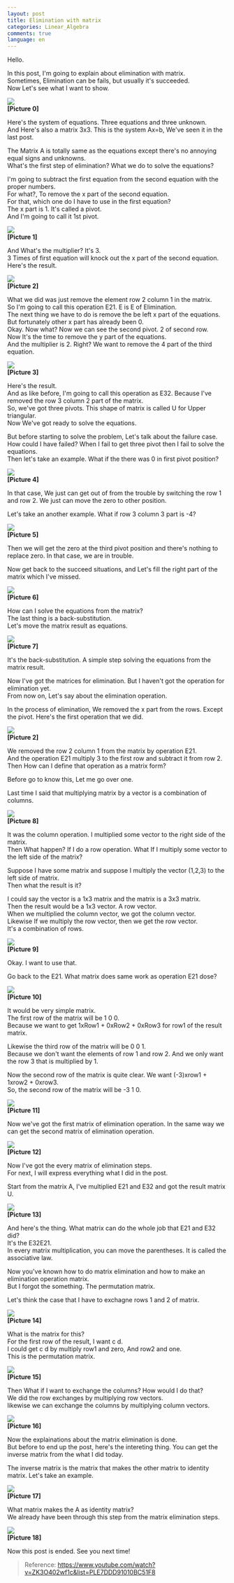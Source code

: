 ```yaml
---
layout: post
title: Elimination with matrix
categories: Linear_Algebra
comments: true
language: en
---
```


Hello.

In this post, I'm going to explain about elimination with matrix.  
Sometimes, Elimination can be fails, but usually it's succeeded.  
Now Let's see what I want to show.

![](/assets/img/linear1/Lec2_0.jpg)  
**[Picture 0]**

Here's the system of equations. Three equations and three unknown.  
And Here's also a matrix 3x3. This is the system Ax=b, We've seen it in the last post.  

The Matrix A is totally same as the equations except there's no annoying equal signs and unknowns.  
What's the first step of elimination? What we do to solve the equations?

I'm going to subtract the first equation from the second equation with the proper numbers.  
For what?, To remove the x part of the second equation.  
For that, which one do I have to use in the first equation?  
The x part is 1. It's called a pivot.  
And I'm going to call it 1st pivot.

![](/assets/img/linear1/Lec2_1.jpg)  
**[Picture 1]**

And What's the multiplier? It's 3.  
3 Times of first equation will knock out the x part of the second equation.  
Here's the result.

![](/assets/img/linear1/Lec2_2.jpg)  
**[Picture 2]**

What we did was just remove the element row 2 column 1 in the matrix.  
So I'm going to call this operation E21. E is E of Elimination.  
The next thing we have to do is remove the be left x part of the equations. But fortunately other x part has already been 0.  
Okay. Now what? Now we can see the second pivot. 2 of second row.  
Now It's the time to remove the y part of the equations.  
And the multiplier is 2. Right? We want to remove the 4 part of the third equation.  


![](/assets/img/linear1/Lec2_3.jpg)  
**[Picture 3]**


Here's the result.  
And as like before, I'm going to call this operation as E32. Because I've removed the row 3 column 2 part of the matrix.  
So, we've got three pivots. This shape of matrix is called U for Upper triangular.  
Now We've got ready to solve the equations.

But before starting to solve the problem, Let's talk about the failure case.  
How could I have failed? When I fail to get three pivot then I fail to solve the equations.  
Then let's take an example. What if the there was 0 in first pivot position?  

![](/assets/img/linear1/Lec2_4.jpg)  
**[Picture 4]**

In that case, We just can get out of from the trouble by switching the row 1 and row 2.
We just can move the zero to other position.

Let's take an another example. What if row 3 column 3 part is -4?

![](/assets/img/linear1/Lec2_5.jpg)  
**[Picture 5]**

Then we will get the zero at the third pivot position and there's nothing to replace zero.
In that case, we are in trouble.

Now get back to the succeed situations, and Let's fill the right part of the matrix which I've missed.

![](/assets/img/linear1/Lec2_6.jpg)  
**[Picture 6]**

How can I solve the equations from the matrix?  
The last thing is a back-substitution.  
Let's move the matrix result as equations.  

![](/assets/img/linear1/Lec2_7.jpg)  
**[Picture 7]**

It's the back-substitution. A simple step solving the equations from the matrix result.


Now I've got the matrices for elimination. But I haven't got the operation for elimination yet.  
From now on, Let's say about the elimination operation.

In the process of elimination, We removed the x part from the rows. Except the pivot.
Here's the first operation that we did.

![](/assets/img/linear1/Lec2_2.jpg)  
**[Picture 2]**

We removed the row 2 column 1 from the matrix by operation E21.  
And the operation E21 multiply 3 to the first row and subtract it from row 2.  
Then How can I define that operation as a matrix form?  

Before go to know this, Let me go over one.

Last time I said that multiplying matrix by a vector is a combination of columns.

![](/assets/img/linear1/Lec2_8.jpg)  
**[Picture 8]**

It was the column operation. I multiplied some vector to the right side of the matrix.  
Then What happen? If I do a row operation. What If I multiply some vector to the left side of the matrix?

Suppose I have some matrix and suppose I multiply the vector (1,2,3) to the left side of matrix.  
Then what the result is it?

I could say the vector is a 1x3 matrix and the matrix is a 3x3 matrix.  
Then the result would be a 1x3 vector. A row vector.  
When we multiplied the column vector, we got the column vector.  
Likewise If we multiply the row vector, then we get the row vector.   
It's a combination of rows.

![](/assets/img/linear1/Lec2_9.jpg)  
**[Picture 9]**

Okay. I want to use that.

Go back to the E21. What matrix does same work as operation E21 dose?

![](/assets/img/linear1/Lec2_10.jpg)  
**[Picture 10]**

It would be very simple matrix.  
The first row of the matrix will be 1 0 0.  
Because we want to get 1xRow1 + 0xRow2 + 0xRow3 for row1 of the result matrix.

Likewise the third row of the matrix will be 0 0 1.  
Because we don't want the elements of row 1 and row 2. And we only want the row 3 that is multiplied by 1.

Now the second row of the matrix is quite clear. We want (-3)xrow1 + 1xrow2 + 0xrow3.  
So, the second row of the matrix will be -3 1 0.

![](/assets/img/linear1/Lec2_11.jpg)  
**[Picture 11]**

Now we've got the first matrix of elimination operation.
In the same way we can get the second matrix of elimination operation.


![](/assets/img/linear1/Lec2_12.jpg)  
**[Picture 12]**

Now I've got the every matrix of elimination steps.  
For next, I will express everything what I did in the post.  

Start from the matrix A, I've multiplied E21 and E32 and got the result matrix U.

![](/assets/img/linear1/Lec2_13.jpg)  
**[Picture 13]**

And here's the thing. 
What matrix can do the whole job that E21 and E32 did?  
It's the E32E21.  
In every matrix multiplication, you can move the parentheses. It is called the associative law.

Now you've known how to do matrix elimination and how to make an elimination operation matrix.  
But I forgot the something. The permutation matrix.

Let's think the case that I have to exchagne rows 1 and 2 of matrix.


![](/assets/img/linear1/Lec2_14.jpg)  
**[Picture 14]**

What is the matrix for this?  
For the first row of the result, I want c d.  
I could get c d by multiply row1 and zero, And row2 and one.  
This is the permutation matrix.

![](/assets/img/linear1/Lec2_15.jpg)  
**[Picture 15]**

Then What if I want to exchange the columns? How would I do that?  
We did the row exchanges by multiplying row vectors.  
likewise we can exchange the columns by multiplying column vectors.


![](/assets/img/linear1/Lec2_16.jpg)  
**[Picture 16]**

Now the explainations about the matrix elimination is done.  
But before to end up the post, here's the intereting thing. 
You can get the inverse matrix from the what I did today.

The inverse matrix is the matrix that makes the other matrix to identity matrix.
Let's take an example.

![](/assets/img/linear1/Lec2_17.jpg)  
**[Picture 17]**

What matrix makes the A as identity matrix?  
We already have been through this step from the matrix elimination steps.

![](/assets/img/linear1/Lec2_18.jpg)  
**[Picture 18]**

Now this post is ended.
See you next time!
 
> Reference: https://www.youtube.com/watch?v=ZK3O402wf1c&list=PLE7DDD91010BC51F8